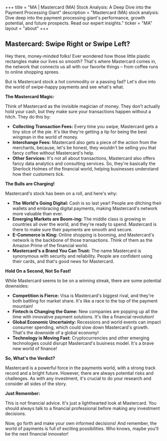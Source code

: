 +++
title = "MA |  Mastercard (MA) Stock Analysis: A Deep Dive into the Payment Processing Giant"
description = "Mastercard (MA) stock analysis: Dive deep into the payment processing giant's performance, growth potential, and future prospects.  Read our expert insights."
ticker = "MA"
layout = "about"
+++

        


##  Mastercard: Swipe Right or Swipe Left? 

Hey there, money-minded folks! Ever wondered how those little plastic rectangles make our lives so smooth?  That's where Mastercard comes in, the network that connects us all with our favorite things – from coffee runs to online shopping sprees. 

But is Mastercard stock a hot commodity or a passing fad? Let's dive into the world of swipe-happy payments and see what's what.

**The Mastercard Magic:**

Think of Mastercard as the invisible magician of money. They don't actually hold your cash, but they make sure your transactions happen without a hitch.  They do this by:

* **Collecting Transaction Fees:** Every time you swipe, Mastercard gets a tiny slice of the pie.  It's like they're getting a tip for being the best wingman in the world of money.
* **Interchange Fees:** Mastercard also gets a piece of the action from the merchants, because, let's be honest, they wouldn't be selling you that fancy coffee without Mastercard's help.
* **Other Services:** It's not all about transactions, Mastercard also offers fancy data analytics and consulting services. So, they're basically the Sherlock Holmes of the financial world, helping businesses understand how their customers tick.

**The Bulls are Charging!**

Mastercard's stock has been on a roll, and here's why:

* **The World's Going Digital:**  Cash is so last year! People are ditching their wallets and embracing digital payments,  making Mastercard's network more valuable than ever.
* **Emerging Markets are Boom-ing:** The middle class is growing in countries all over the world, and they're ready to spend.  Mastercard is there to make sure their payments are smooth and secure.
* **E-Commerce is King:** Online shopping is booming, and Mastercard's network is the backbone of those transactions.  Think of them as the Amazon Prime of the financial world. 
* **Mastercard's a Brand You Can Trust:**  The name Mastercard is synonymous with security and reliability.  People are confident using their cards, and that's good news for Mastercard.

**Hold On a Second, Not So Fast!**

While Mastercard seems to be on a winning streak, there are some potential downsides:

* **Competition is Fierce:**  Visa is Mastercard's biggest rival, and they're both battling for market share.  It's like a race to the top of the payment mountain!
* **Fintech is Changing the Game:** New companies are popping up all the time with innovative payment solutions.  It's like a financial revolution!
* **Global Economic Uncertainty:**  Recessions and world events can impact consumer spending, which could slow down Mastercard's growth.  That's the downside of a global economy! 
* **Technology is Moving Fast:** Cryptocurrencies and other emerging technologies could disrupt Mastercard's business model.  It's a brave new world of finance!

**So, What's the Verdict?**

Mastercard is a powerful force in the payments world, with a strong track record and a bright future.  However, there are always potential risks and challenges.  As with any investment, it's crucial to do your research and consider all sides of the story.

**Just Remember:**

This is not financial advice.  It's just a lighthearted look at Mastercard.  You should always talk to a financial professional before making any investment decisions.   

Now, go forth and make your own informed decisions!  And remember, the world of payments is full of exciting possibilities.  Who knows, maybe you'll be the next financial innovator!

        